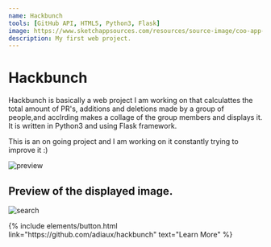 ```yaml
---
name: Hackbunch
tools: [GitHub API, HTML5, Python3, Flask]
image: https://www.sketchappsources.com/resources/source-image/coo-app-concept-subgaurav.jpg
description: My first web project. 
---
```


# Hackbunch
Hackbunch is basically a web project I am working on that calculattes the total amount of PR's, additions and deletions made by a group of people,and acclrding makes a collage of the group members and displays it. It is written in Python3 and using Flask framework.

This is an on going project and I am working on it constantly trying to improve it :)

![preview](https://serving.photos.photobox.com/147687072f9c31f52ad7ec85005c5f69fbe96f0f4ce8f2ec168d25450852f5af3ebfbc11.jpg)

## Preview of the displayed image.

![search](https://pbs.twimg.com/media/EIN25OkXsAIgR3v?format=jpg&name=small)

<p class="text-center">
{% include elements/button.html link="https://github.com/adiaux/hackbunch" text="Learn More" %}
</p>